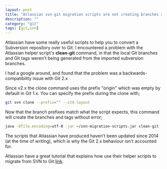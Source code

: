 ```yaml
---
layout: post
title: "Atlassian svn-git migration scripts are not creating branches and tags"
description: ""
category: "git"
tags: [git,svn]
---
```


Atlassian have some really useful scripts to help you to convert a Subversion repository over to Git. I encountered a problem with the Atlassian helper script's **clean-git** command, in that the local Git branches and Git tags weren't being generated from the imported subversion branches.

I had a google around, and found that the problem was a backwards-compatibility issue with Git 2.x

Since v2.x the clone command uses the prefix "origin" which was empty by default in Git 1.x. You can specify the prefix during the clone with;

``` bash
git svn clone --prefix="" --std-layout
```

Now that the branch prefixes match what the script expects, this command will create the branches and tags without error;

``` bash
java -Dfile.encoding=utf-8 -jar ~/svn-migration-scripts.jar clean-git --force
```

The scripts that Atlassian have produced haven't been updated since 2014 (at the time of writing), which is why the Git 2.x behaviour isn't accounted for.

Atlassian have a great tutorial that explains how use their helper scripts to migrate from SVN to Git [link](https://www.atlassian.com/git/tutorials/svn-to-git-prepping-your-team-migration).
